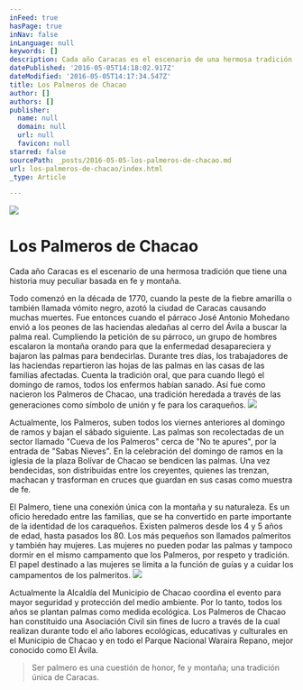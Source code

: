 ```yaml
---
inFeed: true
hasPage: true
inNav: false
inLanguage: null
keywords: []
description: Cada año Caracas es el escenario de una hermosa tradición que tiene una historia muy peculiar basada en fe y montaña.
datePublished: '2016-05-05T14:18:02.917Z'
dateModified: '2016-05-05T14:17:34.547Z'
title: Los Palmeros de Chacao
author: []
authors: []
publisher:
  name: null
  domain: null
  url: null
  favicon: null
starred: false
sourcePath: _posts/2016-05-05-los-palmeros-de-chacao.md
url: los-palmeros-de-chacao/index.html
_type: Article

---
```

![](https://the-grid-user-content.s3-us-west-2.amazonaws.com/c7fcd54d-a6b6-4b0b-a650-e25392848dfb.jpg)

# Los Palmeros de Chacao

Cada año Caracas es el escenario de una hermosa tradición que tiene una historia muy peculiar basada en fe y montaña.

Todo comenzó en la década de 1770, cuando la peste de la fiebre amarilla o también llamada vómito negro, azotó la ciudad de Caracas causando muchas muertes. Fue entonces cuando el párraco José Antonio Mohedano envió a los peones de las haciendas aledañas al cerro del Ávila a buscar la palma real. Cumpliendo la petición de su párroco, un grupo de hombres escalaron la montaña orando para que la enfermedad desapareciera y bajaron las palmas para bendecirlas. Durante tres días, los trabajadores de las haciendas repartieron las hojas de las palmas en las casas de las familias afectadas. Cuenta la tradición oral, que para cuando llegó el domingo de ramos, todos los enfermos habían sanado. Así fue como nacieron los Palmeros de Chacao, una tradición heredada a través de las generaciones como símbolo de unión y fe para los caraqueños.
![](https://the-grid-user-content.s3-us-west-2.amazonaws.com/3aa0d1dc-67b3-45e7-8589-e7e458bb64da.jpg)

Actualmente, los Palmeros, suben todos los viernes anteriores al domingo de ramos y bajan el sábado siguiente. Las palmas son recolectadas de un sector llamado "Cueva de los Palmeros" cerca de "No te apures", por la entrada de "Sabas Nieves". En la celebración del domingo de ramos en la iglesia de la plaza Bolívar de Chacao se bendicen las palmas. Una vez bendecidas, son distribuidas entre los creyentes, quienes las trenzan, machacan y trasforman en cruces que guardan en sus casas como muestra de fe.

El Palmero, tiene una conexión única con la montaña y su naturaleza. Es un oficio heredado entre las familias, que se ha convertido en parte importante de la identidad de los caraqueños. Existen palmeros desde los 4 y 5 años de edad, hasta pasados los 80\. Los más pequeños son llamados palmeritos y también hay mujeres. Las mujeres no pueden podar las palmas y tampoco dormir en el mismo campamento que los Palmeros, por respeto y tradición. El papel destinado a las mujeres se limita a la función de guías y a cuidar los campamentos de los palmeritos.
![](https://the-grid-user-content.s3-us-west-2.amazonaws.com/5ffacb73-9294-47ba-955c-8e1f51080bf3.png)

Actualmente la Alcaldía del Municipio de Chacao coordina el evento para mayor seguridad y protección del medio ambiente. Por lo tanto, todos los años se plantan palmas como medida ecológica. Los Palmeros de Chacao han constituido una Asociación Civil sin fines de lucro a través de la cual realizan durante todo el año labores ecológicas, educativas y culturales en el Municipio de Chacao y en todo el Parque Nacional Waraira Repano, mejor conocido como El Ávila.

> Ser palmero es una cuestión de honor, fe y montaña; una tradición única de Caracas.